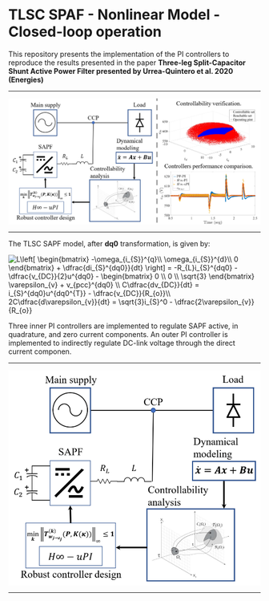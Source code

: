 # TLSC SPAF - Nonlinear Model - Closed-loop operation

This repository presents the implementation of the PI controllers to reproduce the results presented in the paper **Three-leg Split-Capacitor Shunt Active Power Filter presented by Urrea-Quintero et al. 2020 (Energies)**

---

<p align="center">
  <img align="middle" src="./Img/GraphicalAbstract.png" alt="Graphical abstract"/>
</p>

---

The TLSC SAPF model, after **dq0** transformation, is given by: 

<img src="https://latex.codecogs.com/svg.latex?L\left[&space;\begin{bmatrix}&space;-\omega_{i_{S}}^{q}\\&space;\omega_{i_{S}}^{d}\\&space;0&space;\end{bmatrix}&space;&plus;&space;\dfrac{di_{S}^{dq0}}{dt}&space;\right]&space;=&space;-R_{L}i_{S}^{dq0}&space;-&space;\dfrac{v_{DC}}{2}u^{dq0}&space;-&space;\begin{bmatrix}&space;0&space;\\&space;0&space;\\&space;\sqrt{3}&space;\end{bmatrix}&space;\varepsilon_{v}&space;&plus;&space;v_{pcc}^{dq0}&space;\\&space;C\dfrac{dv_{DC}}{dt}&space;=&space;i_{S}^{dq0}u^{dq0^{T}}&space;-&space;\dfrac{v_{DC}}{R_{o}}\\&space;2C\dfrac{d\varepsilon_{v}}{dt}&space;=&space;\sqrt{3}i_{S}^0&space;-&space;\dfrac{2\varepsilon_{v}}{R_{o}}" title="L\left[ \begin{bmatrix} -\omega_{i_{S}}^{q}\\ \omega_{i_{S}}^{d}\\ 0 \end{bmatrix} + \dfrac{di_{S}^{dq0}}{dt} \right] = -R_{L}i_{S}^{dq0} - \dfrac{v_{DC}}{2}u^{dq0} - \begin{bmatrix} 0 \\ 0 \\ \sqrt{3} \end{bmatrix} \varepsilon_{v} + v_{pcc}^{dq0} \\ C\dfrac{dv_{DC}}{dt} = i_{S}^{dq0}u^{dq0^{T}} - \dfrac{v_{DC}}{R_{o}}\\ 2C\dfrac{d\varepsilon_{v}}{dt} = \sqrt{3}i_{S}^0 - \dfrac{2\varepsilon_{v}}{R_{o}}" />

Three inner PI controllers are implemented to regulate SAPF active, in quadrature, and zero current components. An outer PI controller is implemented to indirectly regulate DC-link voltage through the direct current componen.  

---

<p align="center">
  <img align="middle" src="./Img/SAPFRobustControl.png" alt="Graphical abstract"/>
</p>

---
